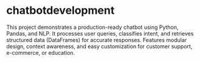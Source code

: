 # chatbotdevelopment
This project demonstrates a production-ready chatbot using Python, Pandas, and NLP. It processes user queries, classifies intent, and retrieves structured data (DataFrames) for accurate responses. Features modular design, context awareness, and easy customization for customer support, e-commerce, or education. 
